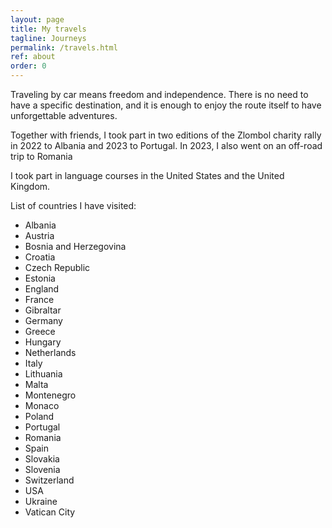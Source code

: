 ```yaml
---
layout: page
title: My travels
tagline: Journeys
permalink: /travels.html
ref: about
order: 0
---
```


Traveling by car means freedom and independence. There is no need to have a specific destination, and it is enough to enjoy the route itself to have unforgettable adventures. 

Together with friends, I took part in two editions of the Zlombol charity rally in 2022 to Albania and 2023 to Portugal.
In 2023, I also went on an off-road trip to Romania

I took part in language courses in the United States and the United Kingdom. 

List of countries I have visited:
* Albania
* Austria
* Bosnia and Herzegovina 
* Croatia
* Czech Republic
* Estonia 
* England 
* France 
* Gibraltar
* Germany
* Greece
* Hungary
* Netherlands 
* Italy
* Lithuania 
* Malta
* Montenegro
* Monaco
* Poland
* Portugal
* Romania
* Spain 
* Slovakia
* Slovenia
* Switzerland
* USA
* Ukraine
* Vatican City